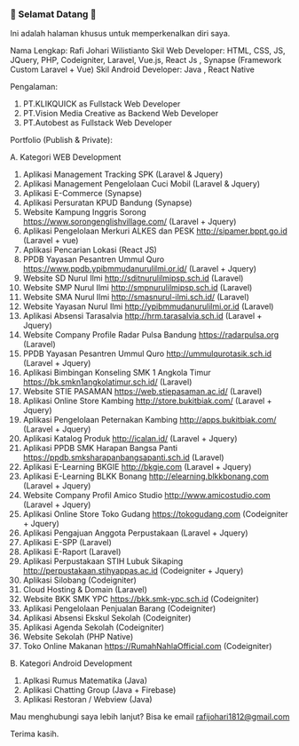 ### 👋 Selamat Datang 👋 
Ini adalah halaman khusus untuk memperkenalkan diri saya.

Nama Lengkap: Rafi Johari Wilistianto
Skil Web Developer: HTML, CSS, JS, JQuery, PHP, Codeigniter, Laravel, Vue.js, React Js , Synapse (Framework Custom Laravel + Vue)
Skil Android Developer: Java , React Native 

Pengalaman:

1. PT.KLIKQUICK as Fullstack Web Developer
2. PT.Vision Media Creative as Backend Web Developer
3. PT.Autobest as Fullstack Web Developer

Portfolio (Publish & Private):

A. Kategori WEB Development

1.  Aplikasi Management Tracking SPK (Laravel & Jquery)
2.  Aplikasi Management Pengelolaan Cuci Mobil (Laravel & Jquery)
3.  Aplikasi E-Commerce (Synapse)
4.  Aplikasi Persuratan KPUD Bandung (Synapse)
5.  Website Kampung Inggris Sorong  https://www.sorongenglishvillage.com/ (Laravel + Jquery)
6.  Aplikasi Pengelolaan Merkuri ALKES dan PESK http://sipamer.bppt.go.id (Laravel + vue)
7.  Aplikasi Pencarian Lokasi (React JS)
8.  PPDB Yayasan Pesantren Ummul Quro https://www.ppdb.ypibmmudanurulilmi.or.id/ (Laravel + Jquery) 
9.  Website SD Nurul Ilmi http://sditnurulilmipsp.sch.id (Laravel)
10.  Website SMP Nurul Ilmi http://smpnurulilmipsp.sch.id (Laravel)
11.  Website SMA Nurul Ilmi http://smasnurul-ilmi.sch.id/ (Laravel)
12.  Website Yayasan Nurul Ilmi http://ypibmmudanurulilmi.or.id (Laravel)
13. Aplikasi Absensi Tarasalvia http://hrm.tarasalvia.sch.id (Laravel + Jquery)
14. Website Company Profile Radar Pulsa Bandung https://radarpulsa.org (Laravel)
15. PPDB Yayasan Pesantren Ummul Quro http://ummulqurotasik.sch.id (Laravel + Jquery)
16. Aplikasi Bimbingan Konseling SMK 1 Angkola Timur https://bk.smkn1angkolatimur.sch.id/ (Laravel)
17. Website STIE PASAMAN https://web.stiepasaman.ac.id/ (Laravel)
18. Aplikasi Online Store Kambing http://store.bukitbiak.com/ (Laravel + Jquery)
19. Aplikasi Pengelolaan Peternakan Kambing http://apps.bukitbiak.com/ (Laravel + Jquery)
20. Aplikasi Katalog Produk http://icalan.id/ (Laravel + Jquery)
21. Aplikasi PPDB SMK Harapan Bangsa Panti https://ppdb.smksharapanbangsapanti.sch.id (Laravel)
22. Aplikasi E-Learning BKGIE http://bkgie.com (Laravel + Jquery)
23. Aplikasi E-Learning BLKK Bonang http://elearning.blkkbonang.com (Laravel + Jquery)
24. Website Company Profil Amico Studio http://www.amicostudio.com (Laravel + Jquery)
25. Aplikasi Online Store Toko Gudang https://tokogudang.com (Codeigniter + Jquery)
26. Aplikasi Pengajuan Anggota Perpustakaan (Laravel + Jquery)
27. Aplikasi E-SPP (Laravel)
28. Aplikasi E-Raport (Laravel)
29. Aplikasi Perpustakaan STIH Lubuk Sikaping http://perpustakaan.stihyappas.ac.id (Codeigniter + Jquery)
30. Aplikasi Silobang  (Codeigniter)
31. Cloud Hosting & Domain (Laravel)
32. Website BKK SMK YPC https://bkk.smk-ypc.sch.id (Codeigniter)
33. Aplikasi Pengelolaan Penjualan Barang (Codeigniter)
34. Aplikasi Absensi Ekskul Sekolah (Codeigniter)
35. Aplikasi Agenda Sekolah (Codeigniter)
36. Website Sekolah (PHP Native)
37. Toko Online Makanan https://RumahNahlaOfficial.com (Codeigniter)


B. Kategori Android Development

1. Aplkasi Rumus Matematika  (Java)
2. Aplikasi Chatting Group (Java + Firebase)
3. Aplikasi Restoran / Webview (Java)

Mau menghubungi saya lebih lanjut? Bisa ke email rafijohari1812@gmail.com

Terima kasih.
